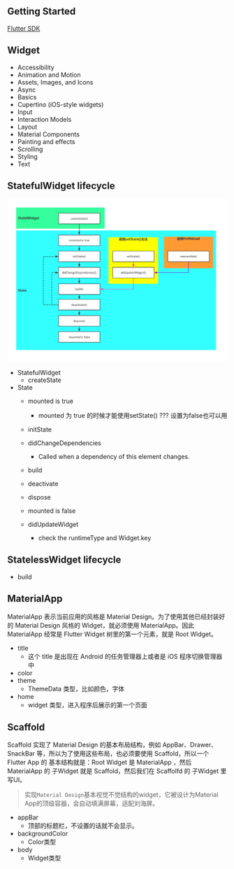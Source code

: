 ## Getting Started

[Flutter SDK](https://api.flutter.dev/)

## Widget

- Accessibility
- Animation and Motion
- Assets, Images, and Icons
- Async
- Basics
- Cupertino (iOS-style widgets)
- Input
- Interaction Models
- Layout
- Material Components
- Painting and effects
- Scrolling
- Styling
- Text

## StatefulWidget lifecycle

![StatefulWidget](./doc/pic/StatefulWidgetLifecycle.png)

- StatefulWidget
    - createState
- State
    - mounted is true
      - mounted 为 true 的时候才能使用setState() ??? 设置为false也可以用
    - initState
    - didChangeDependencies
      - Called when a dependency of this element changes.
    - build
    - deactivate
    - dispose
    - mounted is false

    - didUpdateWidget
      - check the runtimeType and Widget.key

## StatelessWidget lifecycle

- build

## MaterialApp

MaterialApp 表示当前应用的风格是 Material Design。为了使用其他已经封装好的 Material Design 风格的 Widget，就必须使用 MaterialApp。因此 MaterialApp 经常是 Flutter Widget 树里的第一个元素，就是 Root Widget。

- title
  - 这个 title 是出现在 Android 的任务管理器上或者是 iOS 程序切换管理器中
- color
- theme
  - ThemeData 类型，比如颜色，字体
- home
  - widget 类型，进入程序后展示的第一个页面


## Scaffold

Scaffold 实现了 Material Design 的基本布局结构，例如 AppBar、Drawer、SnackBar 等，所以为了使用这些布局，也必须要使用 Scaffold，所以一个 Flutter App 的 基本结构就是：Root Widget 是 MaterialApp ，然后 MaterialApp 的 子Widget 就是 Scaffold，然后我们在 Scaffolfd 的 子Widget 里写UI。

> 实现`Material Design`基本视觉不觉结构的widget，它被设计为Material App的顶级容器，会自动填满屏幕，适配刘海屏。

- appBar
  - 顶部的标题栏，不设置的话就不会显示。
- backgroundColor
  - Color类型
- body
  - Widget类型

